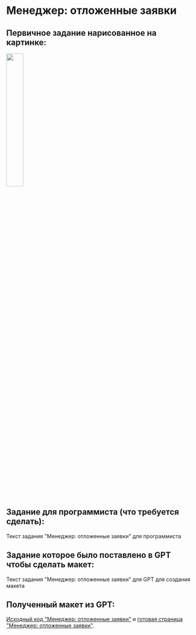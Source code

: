 # Менеджер: отложенные заявки

## Первичное задание нарисованное на картинке:
<p >
    <img src="/wiki/manager-orders-postponed.jpg" width="30%">
</p>

## Задание для программиста (что требуется сделать):

Текст задания "Менеджер: отложенные заявки" для программиста

## Задание которое было поставлено в GPT чтобы сделать макет:

Текст задания "Менеджер: отложенные заявки" для GPT для создания макета

## Полученный макет из GPT:

[Исходный код "Менеджер: отложенные заявки"](/public_html/manager-orders-postponed.html) и <a href="https://htmlpreview.github.io?https://github.com/matveynator/restar/blob/main/public_html/manager-orders-postponed.html">готовая страница "Менеджер: отложенные заявки"</a>.
